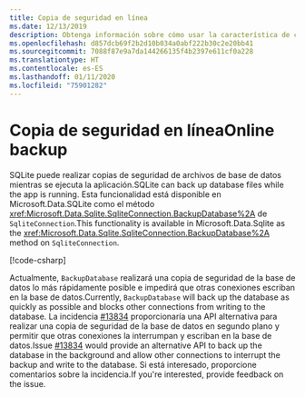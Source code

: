 ```yaml
---
title: Copia de seguridad en línea
ms.date: 12/13/2019
description: Obtenga información sobre cómo usar la característica de copia de seguridad en línea de SQLite.
ms.openlocfilehash: d857dcb69f2b2d10b034a0abf222b30c2e20bb41
ms.sourcegitcommit: 7088f87e9a7da144266135f4b2397e611cf0a228
ms.translationtype: HT
ms.contentlocale: es-ES
ms.lasthandoff: 01/11/2020
ms.locfileid: "75901282"
---
```

# <a name="online-backup"></a><span data-ttu-id="b65d0-103">Copia de seguridad en línea</span><span class="sxs-lookup"><span data-stu-id="b65d0-103">Online backup</span></span>

<span data-ttu-id="b65d0-104">SQLite puede realizar copias de seguridad de archivos de base de datos mientras se ejecuta la aplicación.</span><span class="sxs-lookup"><span data-stu-id="b65d0-104">SQLite can back up database files while the app is running.</span></span> <span data-ttu-id="b65d0-105">Esta funcionalidad está disponible en Microsoft.Data.SQLite como el método <xref:Microsoft.Data.Sqlite.SqliteConnection.BackupDatabase%2A> de `SqliteConnection`.</span><span class="sxs-lookup"><span data-stu-id="b65d0-105">This functionality is available in Microsoft.Data.Sqlite as the <xref:Microsoft.Data.Sqlite.SqliteConnection.BackupDatabase%2A> method on `SqliteConnection`.</span></span>

[!code-csharp[](../../../../samples/snippets/standard/data/sqlite/BackupSample/Program.cs?name=snippet_Backup)]

<span data-ttu-id="b65d0-106">Actualmente, `BackupDatabase` realizará una copia de seguridad de la base de datos lo más rápidamente posible e impedirá que otras conexiones escriban en la base de datos.</span><span class="sxs-lookup"><span data-stu-id="b65d0-106">Currently, `BackupDatabase` will back up the database as quickly as possible and blocks other connections from writing to the database.</span></span> <span data-ttu-id="b65d0-107">La incidencia [#13834](https://github.com/dotnet/efcore/issues/13834) proporcionaría una API alternativa para realizar una copia de seguridad de la base de datos en segundo plano y permitir que otras conexiones la interrumpan y escriban en la base de datos.</span><span class="sxs-lookup"><span data-stu-id="b65d0-107">Issue [#13834](https://github.com/dotnet/efcore/issues/13834) would provide an alternative API to back up the database in the background and allow other connections to interrupt the backup and write to the database.</span></span> <span data-ttu-id="b65d0-108">Si está interesado, proporcione comentarios sobre la incidencia.</span><span class="sxs-lookup"><span data-stu-id="b65d0-108">If you're interested, provide feedback on the issue.</span></span>
